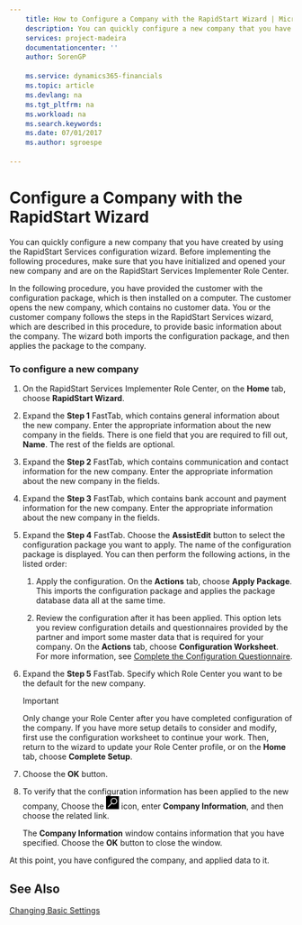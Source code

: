 ```yaml
---
    title: How to Configure a Company with the RapidStart Wizard | Microsoft Docs
    description: You can quickly configure a new company that you have created by using the RapidStart Services configuration wizard. Before implementing the following procedures, make sure that you have initialized and opened your new company and are on the RapidStart Services Implementer Role Center.
    services: project-madeira
    documentationcenter: ''
    author: SorenGP

    ms.service: dynamics365-financials
    ms.topic: article
    ms.devlang: na
    ms.tgt_pltfrm: na
    ms.workload: na
    ms.search.keywords:
    ms.date: 07/01/2017
    ms.author: sgroespe

---
```

# Configure a Company with the RapidStart Wizard
You can quickly configure a new company that you have created by using the RapidStart Services configuration wizard. Before implementing the following procedures, make sure that you have initialized and opened your new company and are on the RapidStart Services Implementer Role Center.

In the following procedure, you have provided the customer with the configuration package, which is then installed on a computer. The customer opens the new company, which contains no customer data. You or the customer company follows the steps in the RapidStart Services wizard, which are described in this procedure, to provide basic information about the company. The wizard both imports the configuration package, and then applies the package to the company.  

### To configure a new company  

1.  On the RapidStart Services Implementer Role Center, on the **Home** tab, choose **RapidStart Wizard**.  

2.  Expand the **Step 1** FastTab, which contains general information about the new company. Enter the appropriate information about the new company in the fields. There is one field that you are required to fill out, **Name**. The rest of the fields are optional.  



3.  Expand the **Step 2** FastTab, which contains communication and contact information for the new company. Enter the appropriate information about the new company in the fields.  

4.  Expand the **Step 3** FastTab, which contains bank account and payment information for the new company. Enter the appropriate information about the new company in the fields.  

5.  Expand the **Step 4** FastTab. Choose the **AssistEdit** button to select the configuration package you want to apply. The name of the configuration package is displayed. You can then perform the following actions, in the listed order:  

    1.  Apply the configuration. On the **Actions** tab, choose **Apply Package**. This imports the configuration package and applies the package database data all at the same time.  

    2.  Review the configuration after it has been applied. This option lets you review configuration details and questionnaires provided by the partner and import some master data that is required for your company. On the **Actions** tab, choose **Configuration Worksheet**. For more information, see [Complete the Configuration Questionnaire](admin-how-to-complete-the-configuration-questionnaire.md).  

6.  Expand the **Step 5** FastTab. Specify which Role Center you want to be the default for the new company.  

    > [!IMPORTANT]  
    >  Only change your Role Center after you have completed configuration of the company. If you have more setup details to consider and modify, first use the configuration worksheet to continue your work. Then, return to the wizard to update your Role Center profile, or on the **Home** tab, choose **Complete Setup**.  

7.  Choose the **OK** button.  

8.  To verify that the configuration information has been applied to the new company, Choose the ![Search for Page or Report](media/ui-search/search_small.png "Search for Page or Report icon") icon, enter **Company Information**, and then choose the related link.  

     The **Company Information** window contains information that you have specified. Choose the **OK** button to close the window.  

 At this point, you have configured the company, and applied data to it.  

## See Also  
 [Changing Basic Settings](ui-change-basic-settings.md)

